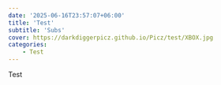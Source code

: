 ```yaml
---
date: '2025-06-16T23:57:07+06:00'
title: 'Test'
subtitle: 'Subs'
cover: https://darkdiggerpicz.github.io/Picz/test/XBOX.jpg
categories:
    - Test
---
```


Test


